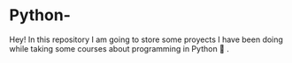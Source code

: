 # Python-

Hey! In this repository I am going to store some proyects I have been doing while taking some courses about programming in Python :snake: .
